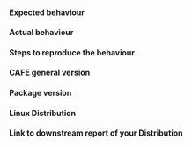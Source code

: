 #### Expected behaviour


#### Actual behaviour


#### Steps to reproduce the behaviour


#### CAFE general version


#### Package version


#### Linux Distribution


#### Link to downstream report of your Distribution
